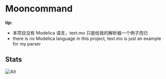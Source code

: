 # Mooncommand

**tip:**

- 本项目没有 Modelica 语言，text.mo 只是给我的解析器一个例子而已
- there is no Modelica language in this project, text.mo is just an example for my parser

## Stats

![Alt](https://repobeats.axiom.co/api/embed/bfb73b8e83de0f788dd786218febab2c713dc6b4.svg "Repobeats analytics image")
